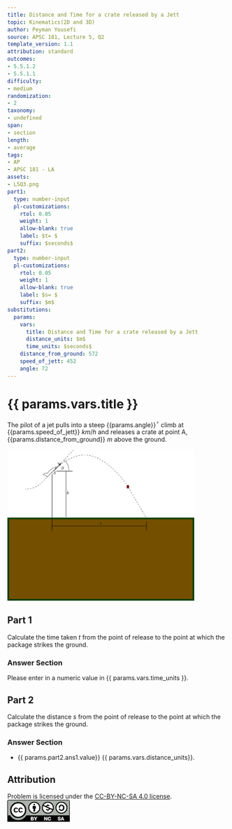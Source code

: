 ```yaml
---
title: Distance and Time for a crate released by a Jett
topic: Kinematics(2D and 3D)
author: Peyman Yousefi
source: APSC 181, Lecture 5, Q2
template_version: 1.1
attribution: standard
outcomes:
- 5.5.1.2
- 5.5.1.1
difficulty:
- medium
randomization:
- 2
taxonomy:
- undefined
span:
- section
length:
- average
tags:
- AP
- APSC 181 - LA
assets:
- L5Q3.png
part1:
  type: number-input
  pl-customizations:
    rtol: 0.05
    weight: 1
    allow-blank: true
    label: $t= $
    suffix: $seconds$
part2:
  type: number-input
  pl-customizations:
    rtol: 0.05
    weight: 1
    allow-blank: true
    label: $s= $
    suffix: $m$
substitutions:
  params:
    vars:
      title: Distance and Time for a crate released by a Jett
      distance_units: $m$
      time_units: $seconds$
    distance_from_ground: 572
    speed_of_jett: 452
    angle: 72
---
```

# {{ params.vars.title }}
The pilot of a jet pulls into a steep {{params.angle}}$^{\circ}$ climb at {{params.speed_of_jett}} $km/h$ and releases a crate at point A, {{params.distance_from_ground}} $m$ above the ground.

<img src="L5Q3.png" width=85%>

## Part 1

Calculate the time taken $t$ from the point of release to the point at which the package strikes the ground.

### Answer Section

Please enter in a numeric value in {{ params.vars.time_units }}.

## Part 2

Calculate the distance $s$ from the point of release to the point at which the package strikes the ground.

### Answer Section

- {{ params.part2.ans1.value}} {{ params.vars.distance_units}}.

## Attribution

Problem is licensed under the [CC-BY-NC-SA 4.0 license](https://creativecommons.org/licenses/by-nc-sa/4.0/).<br> ![The Creative Commons 4.0 license requiring attribution-BY, non-commercial-NC, and share-alike-SA license.](https://raw.githubusercontent.com/firasm/bits/master/by-nc-sa.png)